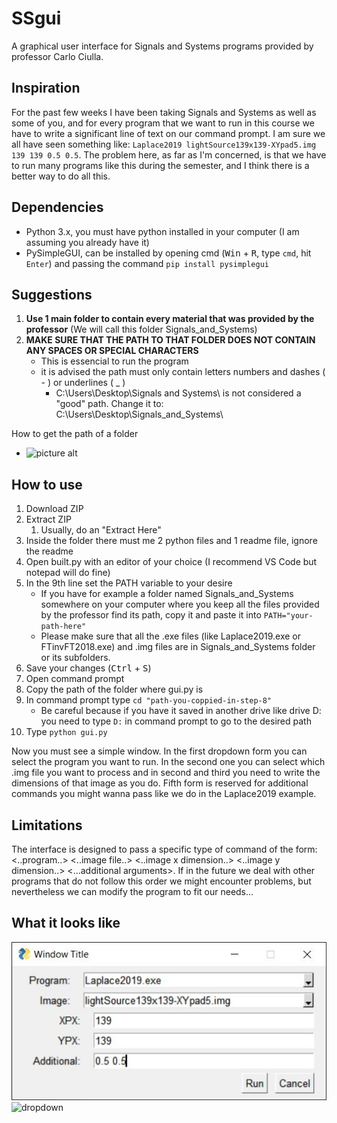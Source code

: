 # SSgui
A graphical user interface for Signals and Systems programs provided by professor Carlo Ciulla.

## Inspiration
For the past few weeks I have been taking Signals and Systems as well as some of you, and for every program
that we want to run in this course we have to write a significant line of text on our command prompt. 
I am sure we all have seen something like: `Laplace2019 lightSource139x139-XYpad5.img 139 139 0.5 0.5`.
The problem here, as far as I'm concerned, is that we have to run many programs like this during the semester, and I think
there is a better way to do all this.
## Dependencies
- Python 3.x, you must have python installed in your computer (I am assuming you already have it)
- PySimpleGUI, can be installed by opening cmd (<kbd>Win</kbd> + <kbd>R</kbd>, type `cmd`, hit `Enter`) and passing the command `pip install pysimplegui`
## Suggestions
1. __Use 1 main folder to contain every material that was provided by the professor__ (We will call this folder Signals_and_Systems)
2. __MAKE SURE THAT THE PATH TO THAT FOLDER DOES NOT CONTAIN ANY SPACES OR SPECIAL CHARACTERS__
    - This is essencial to run the program
    - it is advised the path must only contain letters numbers and dashes ( - ) or underlines ( _ )
        - C:\Users\Desktop\Signals and Systems\  is not considered a "good" path. Change it to: C:\Users\Desktop\Signals_and_Systems\

How to get the path of a folder
- ![picture alt](https://www.howtogeek.com/wp-content/uploads/2013/03/01_getting_directory_for_default.png "How to get path of a folder")
## How to use
1. Download ZIP 
2. Extract ZIP 
    1. Usually, do an "Extract Here"
3. Inside the folder there must me 2 python files and 1 readme file, ignore the readme
4. Open built.py with an editor of your choice (I recommend VS Code but notepad will do fine)
5. In the 9th line set the PATH variable to your desire
    - If you have for example a folder named Signals_and_Systems somewhere on your computer where you keep all the files provided by the professor
    find its path, copy it and paste it into `PATH="your-path-here"`
    - Please make sure that all the .exe files (like Laplace2019.exe or FTinvFT2018.exe) and .img files are in Signals_and_Systems folder or its subfolders.
6. Save your changes (<kbd>Ctrl</kbd> + <kbd>S</kbd>)
7. Open command prompt
8. Copy the path of the folder where gui.py is
9. In command prompt type `cd "path-you-coppied-in-step-8"`
    - Be careful because if you have it saved in another drive like drive D: you need to type `D:` in command prompt to go to the desired path
10. Type `python gui.py`

Now you must see a simple window. In the first dropdown form you can select the program you want to run. In the second one you can select which .img file you want to process
and in second and third you need to write the dimensions of that image as you do. Fifth form is reserved for additional commands you might wanna pass like we do in the Laplace2019 example.
## Limitations
The interface is designed to pass a specific type of command of the form: <..program..> <..image file..> <..image x dimension..> <..image y dimension..> <...additional arguments>.
If in the future we deal with other programs that do not follow this order we might encounter problems, but nevertheless we can modify the program to fit our needs...
## What it looks like
![App](images/App.jpg)
![dropdown](images/dropdown.jpg)

